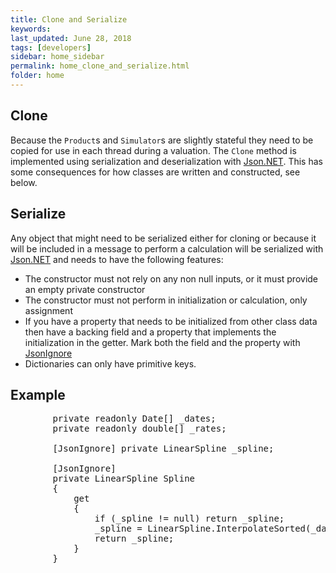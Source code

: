 ```yaml
---
title: Clone and Serialize
keywords: 
last_updated: June 28, 2018
tags: [developers]
sidebar: home_sidebar
permalink: home_clone_and_serialize.html
folder: home
---
```


## Clone

Because the `Product`s and `Simulator`s are slightly stateful they need to be copied for use in each thread during a valuation.  The `Clone` method is implemented using serialization and deserialization with [Json.NET](https://www.newtonsoft.com/json).  This has some consequences for how classes are written and constructed, see below.

## Serialize

Any object that might need to be serialized either for cloning or because it will be included in a message to perform a calculation will be serialized with [Json.NET](https://www.newtonsoft.com/json) and needs to have the following features:

* The constructor must not rely on any non null inputs, or it must provide an empty private constructor
* The constructor must not perform in initialization or calculation, only assignment
* If you have a property that needs to be initialized from other class data then have a backing field and a property that implements the initialization in the getter.  Mark both the field and the property with [JsonIgnore](https://www.newtonsoft.com/json/help/html/T_Newtonsoft_Json_JsonIgnoreAttribute.htm)
* Dictionaries can only have primitive keys.

## Example

<script src="https://cdn.rawgit.com/google/code-prettify/master/loader/run_prettify.js"></script>
<pre class="prettyprint">
        private readonly Date[] _dates;
        private readonly double[] _rates;

        [JsonIgnore] private LinearSpline _spline;
        
        [JsonIgnore]
        private LinearSpline Spline
        {
            get
            {
                if (_spline != null) return _spline;
                _spline = LinearSpline.InterpolateSorted(_dates.Select(d => (double) d.value).ToArray(), _rates);
                return _spline;
            }
        }        
</pre>
     